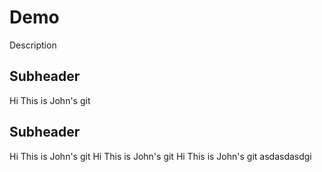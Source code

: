 # Demo
Description

## Subheader
Hi This is John's git
## Subheader
Hi This is John's git
Hi This is John's git
Hi This is John's git
asdasdasdgi
